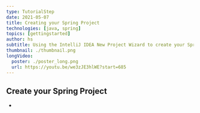 ```yaml
---
type: TutorialStep
date: 2021-05-07
title: Creating your Spring Project
technologies: [java, spring]
topics: [gettingstarted]
author: hs
subtitle: Using the IntelliJ IDEA New Project Wizard to create your Spring project and select dependencies.
thumbnail: ./thumbnail.png
longVideo:
  poster: ./poster_long.png
  url: https://youtu.be/we3zJE3hlWE?start=685
---
```


## Create your Spring Project
- 
